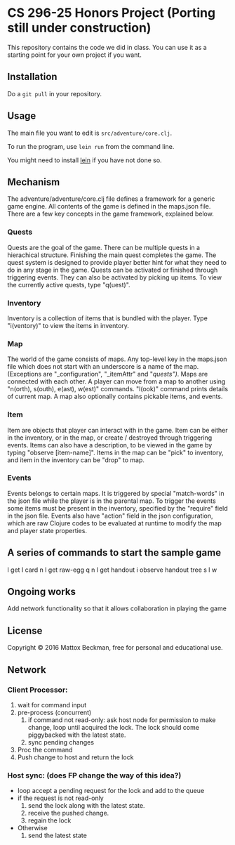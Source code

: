 # CS 296-25 Honors Project (Porting still under construction)

This repository contains the code we did in class.  You can
use it as a starting point for your own project if you want.

## Installation

Do a `git pull` in your repository.

## Usage

The main file you want to edit is `src/adventure/core.clj`.

To run the program, use `lein run` from the command line.

You might need to install [lein](https://leiningen.org/) if you have not done so.

## Mechanism
The adventure/adventure/core.clj file defines a framework for a generic game engine. All contents of the game is defined in the maps.json file. There are a few key concepts in the game framework, explained below.

### Quests
Quests are the goal of the game. There can be multiple quests in a hierachical structure. Finishing the main quest completes the game. The quest system is designed to provide player better hint for what they need to do in any stage in the game. Quests can be activated or finished through triggering events. They can also be activated by picking up items. To view the currently active quests, type "q(uest)".

### Inventory
Inventory is a collection of items that is bundled with the player. Type "i(ventory)" to view the items in inventory.

### Map
The world of the game consists of maps. Any top-level key in the maps.json file which does not start with an underscore is a name of the map. (Exceptions are "_configuration", "_itemAttr" and  "_quests")_. Maps are connected with each other. A player can move from a map to another using "n(orth), s(outh), e(ast), w(est)" commands. "l(ook)" command prints details of current map. A map also optionally contains pickable items, and events.

### Item
Item are objects that player can interact with in the game. Item can be either in the inventory, or in the map, or create / destroyed through triggering events. Items can also have a description, to be viewed in the game by typing "observe [item-name]". Items in the map can be "pick" to inventory, and item in the inventory can be "drop" to map.

### Events
Events belongs to certain maps. It is triggered by special "match-words" in the json file while the player is in the parental map. To trigger the events some items must be present in the inventory, specified by the "require" field in the json file. Events also have "action" field in the json configuration, which are raw Clojure codes to be evaluated at runtime to modify the map and player state properties.

## A series of commands to start the sample game
l
get I card
n
l
get raw-egg
q
n
l
get handout
i
observe handout
tree
s
l
w

## Ongoing works
Add network functionality so that it allows collaboration in playing the game

## License

Copyright © 2016 Mattox Beckman, free for personal and educational use.

## Network

### Client Processor:
1. wait for command input
2. pre-process (concurrent)
	1. if command not read-only: ask host node for permission to make change, loop until acquired the lock. The lock should come piggybacked with the latest state.
	2. sync pending changes
3. Proc the command
4. Push change to host and return the lock

### Host sync: (does FP change the way of this idea?)
* loop accept a pending request for the lock and add to the queue
* if the request is not read-only
	1. send the lock along with the latest state.
	2. receive the pushed change.
	3. regain the lock
* Otherwise
	1. send the latest state
